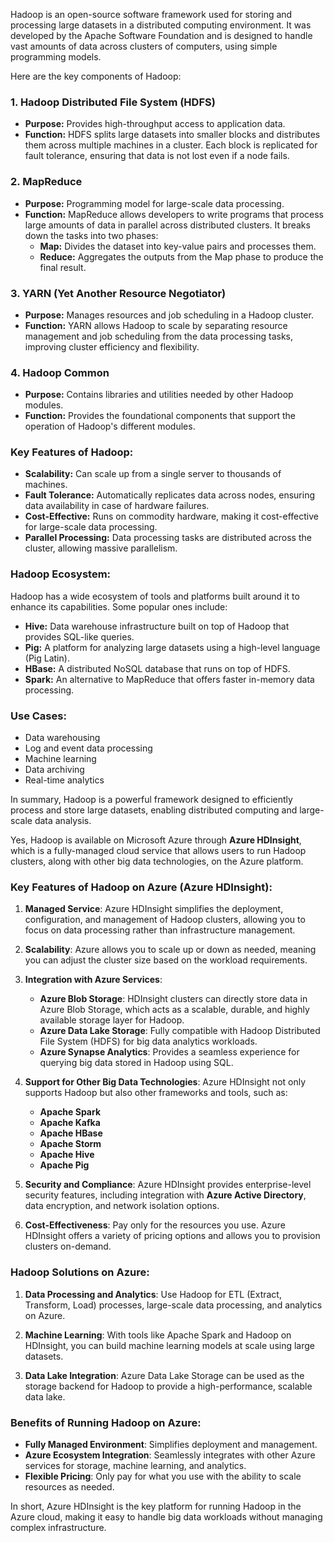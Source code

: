 Hadoop is an open-source software framework used for storing and processing large datasets in a distributed computing environment. It was developed by the Apache Software Foundation and is designed to handle vast amounts of data across clusters of computers, using simple programming models.

Here are the key components of Hadoop:

### 1. **Hadoop Distributed File System (HDFS)**
   - **Purpose:** Provides high-throughput access to application data.
   - **Function:** HDFS splits large datasets into smaller blocks and distributes them across multiple machines in a cluster. Each block is replicated for fault tolerance, ensuring that data is not lost even if a node fails.

### 2. **MapReduce**
   - **Purpose:** Programming model for large-scale data processing.
   - **Function:** MapReduce allows developers to write programs that process large amounts of data in parallel across distributed clusters. It breaks down the tasks into two phases:
     - **Map:** Divides the dataset into key-value pairs and processes them.
     - **Reduce:** Aggregates the outputs from the Map phase to produce the final result.

### 3. **YARN (Yet Another Resource Negotiator)**
   - **Purpose:** Manages resources and job scheduling in a Hadoop cluster.
   - **Function:** YARN allows Hadoop to scale by separating resource management and job scheduling from the data processing tasks, improving cluster efficiency and flexibility.

### 4. **Hadoop Common**
   - **Purpose:** Contains libraries and utilities needed by other Hadoop modules.
   - **Function:** Provides the foundational components that support the operation of Hadoop's different modules.

### Key Features of Hadoop:
   - **Scalability:** Can scale up from a single server to thousands of machines.
   - **Fault Tolerance:** Automatically replicates data across nodes, ensuring data availability in case of hardware failures.
   - **Cost-Effective:** Runs on commodity hardware, making it cost-effective for large-scale data processing.
   - **Parallel Processing:** Data processing tasks are distributed across the cluster, allowing massive parallelism.

### Hadoop Ecosystem:
Hadoop has a wide ecosystem of tools and platforms built around it to enhance its capabilities. Some popular ones include:
   - **Hive:** Data warehouse infrastructure built on top of Hadoop that provides SQL-like queries.
   - **Pig:** A platform for analyzing large datasets using a high-level language (Pig Latin).
   - **HBase:** A distributed NoSQL database that runs on top of HDFS.
   - **Spark:** An alternative to MapReduce that offers faster in-memory data processing.

### Use Cases:
   - Data warehousing
   - Log and event data processing
   - Machine learning
   - Data archiving
   - Real-time analytics

In summary, Hadoop is a powerful framework designed to efficiently process and store large datasets, enabling distributed computing and large-scale data analysis.

Yes, Hadoop is available on Microsoft Azure through **Azure HDInsight**, which is a fully-managed cloud service that allows users to run Hadoop clusters, along with other big data technologies, on the Azure platform.

### Key Features of Hadoop on Azure (Azure HDInsight):
1. **Managed Service**: Azure HDInsight simplifies the deployment, configuration, and management of Hadoop clusters, allowing you to focus on data processing rather than infrastructure management.
   
2. **Scalability**: Azure allows you to scale up or down as needed, meaning you can adjust the cluster size based on the workload requirements.

3. **Integration with Azure Services**:
   - **Azure Blob Storage**: HDInsight clusters can directly store data in Azure Blob Storage, which acts as a scalable, durable, and highly available storage layer for Hadoop.
   - **Azure Data Lake Storage**: Fully compatible with Hadoop Distributed File System (HDFS) for big data analytics workloads.
   - **Azure Synapse Analytics**: Provides a seamless experience for querying big data stored in Hadoop using SQL.

4. **Support for Other Big Data Technologies**: Azure HDInsight not only supports Hadoop but also other frameworks and tools, such as:
   - **Apache Spark**
   - **Apache Kafka**
   - **Apache HBase**
   - **Apache Storm**
   - **Apache Hive**
   - **Apache Pig**

5. **Security and Compliance**: Azure HDInsight provides enterprise-level security features, including integration with **Azure Active Directory**, data encryption, and network isolation options. 

6. **Cost-Effectiveness**: Pay only for the resources you use. Azure HDInsight offers a variety of pricing options and allows you to provision clusters on-demand.

### Hadoop Solutions on Azure:
1. **Data Processing and Analytics**: Use Hadoop for ETL (Extract, Transform, Load) processes, large-scale data processing, and analytics on Azure.
   
2. **Machine Learning**: With tools like Apache Spark and Hadoop on HDInsight, you can build machine learning models at scale using large datasets.

3. **Data Lake Integration**: Azure Data Lake Storage can be used as the storage backend for Hadoop to provide a high-performance, scalable data lake.

### Benefits of Running Hadoop on Azure:
   - **Fully Managed Environment**: Simplifies deployment and management.
   - **Azure Ecosystem Integration**: Seamlessly integrates with other Azure services for storage, machine learning, and analytics.
   - **Flexible Pricing**: Only pay for what you use with the ability to scale resources as needed.

In short, Azure HDInsight is the key platform for running Hadoop in the Azure cloud, making it easy to handle big data workloads without managing complex infrastructure.